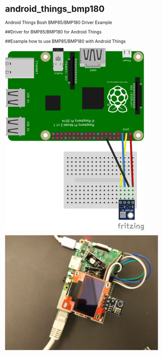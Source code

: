 # android_things_bmp180
Android Things Bosh BMP85/BMP180 Driver Example

##Driver for BMP85/BMP180 for Android Things 

##Example how to use BMP85/BMP180 with Android Things 


![Alt text](/img/BMP180.png?raw=true "I2C connection")

![Alt text](/img/foto.jpg?raw=true "foto")


